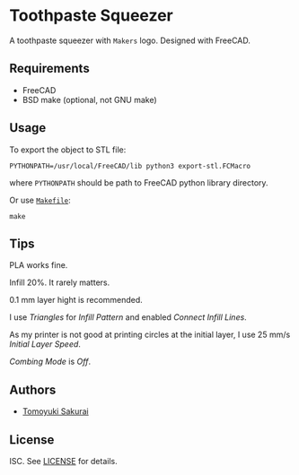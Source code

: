 # Toothpaste Squeezer

A toothpaste squeezer with `Makers` logo. Designed with FreeCAD.

## Requirements

- FreeCAD
- BSD make (optional, not GNU make)

## Usage

To export the object to STL file:

```console
PYTHONPATH=/usr/local/FreeCAD/lib python3 export-stl.FCMacro
```

where `PYTHONPATH` should be path to FreeCAD python library directory.

Or use [`Makefile`](Makefile):

```console
make
```
## Tips

PLA works fine.

Infill 20%. It rarely matters.

0.1 mm layer hight is recommended.

I use *Triangles* for *Infill Pattern* and enabled *Connect Infill Lines*.

As my printer is not good at printing circles at the initial layer, I use 25
mm/s *Initial Layer Speed*.

*Combing Mode* is *Off*.

## Authors

- [Tomoyuki Sakurai](https://github.com/trombik)

## License

ISC. See [LICENSE](LICENSE) for details.
